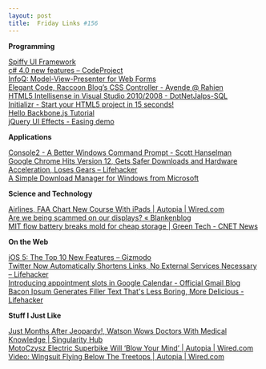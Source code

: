 ```yaml
---
layout: post
title:  Friday Links #156
---
```

**Programming**

[Spiffy UI Framework](http://www.spiffyui.org/#!b=landing)   
[c# 4.0 new features – CodeProject](http://www.codeproject.com/KB/cs/csharp-4-new-features.aspx)   
[InfoQ: Model-View-Presenter for Web Forms](http://www.infoq.com/news/2011/06/WebForms-MVP)   
[Elegant Code, Raccoon Blog’s CSS Controller - Ayende @ Rahien](http://ayende.com/blog/13314/elegant-code-raccoon-blogrsquo-s-css-controller)   
[HTML5 Intellisense in Visual Studio 2010/2008 - DotNetJalps-SQL](http://beyondrelational.com/blogs/jalpesh/archive/2011/05/12/html5-intellisense-in-visual-studio-2010-2008.aspx)   
[Initializr - Start your HTML5 project in 15 seconds!](http://initializr.com/)   
[Hello Backbone.js Tutorial](http://arturadib.com/hello-backbonejs/)   
[jQuery UI Effects - Easing demo](http://jqueryui.com/demos/effect/easing.html)   


**Applications**

[Console2 - A Better Windows Command Prompt - Scott Hanselman](http://www.hanselman.com/blog/Console2ABetterWindowsCommandPrompt.aspx)   
[Google Chrome Hits Version 12, Gets Safer Downloads and Hardware Acceleration, Loses Gears – Lifehacker](http://lifehacker.com/5809833/google-chrome-hits-a-stable-version-12-gets-safer-downloads-and-hardware-acceleration-loses-gears)   
[A Simple Download Manager for Windows from Microsoft](http://www.labnol.org/software/microsoft-download-manager/19537/)

**Science and Technology**

[Airlines, FAA Chart New Course With iPads | Autopia | Wired.com](http://www.wired.com/autopia/2011/06/alaska-airlines-faa-ipad/)   
[Are we being scammed on our displays? « Blankenblog](http://www.jeffblankenburg.com/2011/06/06/are-we-being-scammed-on-our-displays/)   
[MIT flow battery breaks mold for cheap storage | Green Tech - CNET News](http://news.cnet.com/8301-11128_3-20069295-54/mit-flow-battery-breaks-mold-for-cheap-storage/?part=rss&subj=news&tag=2547-1_3-0-20)   


**On the Web**

[iOS 5: The Top 10 New Features – Gizmodo](http://gizmodo.com/5809049/ios-5-the-new-features)   
[Twitter Now Automatically Shortens Links, No External Services Necessary – Lifehacker](http://lifehacker.com/5809690/twitter-now-automatically-shortens-links-no-external-services-necessary)   
[Introducing appointment slots in Google Calendar - Official Gmail Blog](http://gmailblog.blogspot.com/2011/06/introducing-appointment-slots-in-google.html)   
[Bacon Ipsum Generates Filler Text That's Less Boring, More Delicious - Lifehacker](http://lifehacker.com/5810646/bacon-ipsum-generates-filler-text-thats-less-boring-more-delicious)

**Stuff I Just Like**

[Just Months After Jeopardy!, Watson Wows Doctors With Medical Knowledge | Singularity Hub   
](http://singularityhub.com/2011/06/06/just-months-after-jeopardy-watson-wows-doctors-with-medical-knowledge/)[MotoCzysz Electric Superbike Will ‘Blow Your Mind’ | Autopia | Wired.com   
](http://www.wired.com/autopia/2011/06/michael-czysz-interview/)[Video: Wingsuit Flying Below The Treetops | Autopia | Wired.com](http://www.wired.com/autopia/2011/06/video-wingsuit-flying-below-the-tree-tops/)
